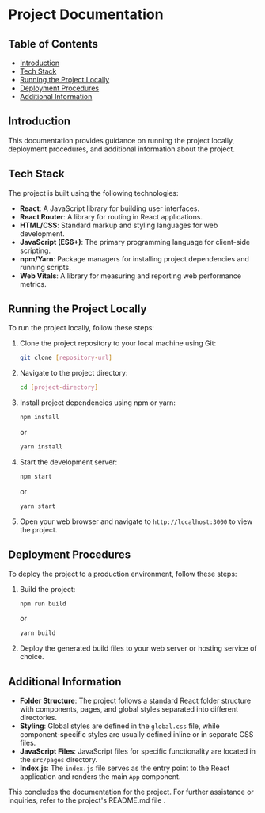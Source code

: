 # Project Documentation

## Table of Contents

- [Introduction](#introduction)
- [Tech Stack](#tech-stack)
- [Running the Project Locally](#running-the-project-locally)
- [Deployment Procedures](#deployment-procedures)
- [Additional Information](#additional-information)

## Introduction 
This documentation provides guidance on running the project locally, deployment procedures, and additional information about the project.

## Tech Stack 
The project is built using the following technologies:
- **React**: A JavaScript library for building user interfaces.
- **React Router**: A library for routing in React applications.
- **HTML/CSS**: Standard markup and styling languages for web development.
- **JavaScript (ES6+)**: The primary programming language for client-side scripting.
- **npm/Yarn**: Package managers for installing project dependencies and running scripts.
- **Web Vitals**: A library for measuring and reporting web performance metrics.

## Running the Project Locally 
To run the project locally, follow these steps:
1. Clone the project repository to your local machine using Git:
    ```bash
    git clone [repository-url]
    ```
2. Navigate to the project directory:
    ```bash
    cd [project-directory]
    ```
3. Install project dependencies using npm or yarn:
    ```bash
    npm install
    ```
    or
    ```bash
    yarn install
    ```
4. Start the development server:
    ```bash
    npm start
    ```
    or
    ```bash
    yarn start
    ```
5. Open your web browser and navigate to `http://localhost:3000` to view the project.

## Deployment Procedures 
To deploy the project to a production environment, follow these steps:
1. Build the project:
    ```bash
    npm run build
    ```
    or
    ```bash
    yarn build
    ```
2. Deploy the generated build files to your web server or hosting service of choice.

## Additional Information 
- **Folder Structure**: The project follows a standard React folder structure with components, pages, and global styles separated into different directories.
- **Styling**: Global styles are defined in the `global.css` file, while component-specific styles are usually defined inline or in separate CSS files.
- **JavaScript Files**: JavaScript files for specific functionality are located in the `src/pages` directory.
- **Index.js**: The `index.js` file serves as the entry point to the React application and renders the main `App` component.

This concludes the documentation for the project. For further assistance or inquiries, refer to the project's README.md file .
